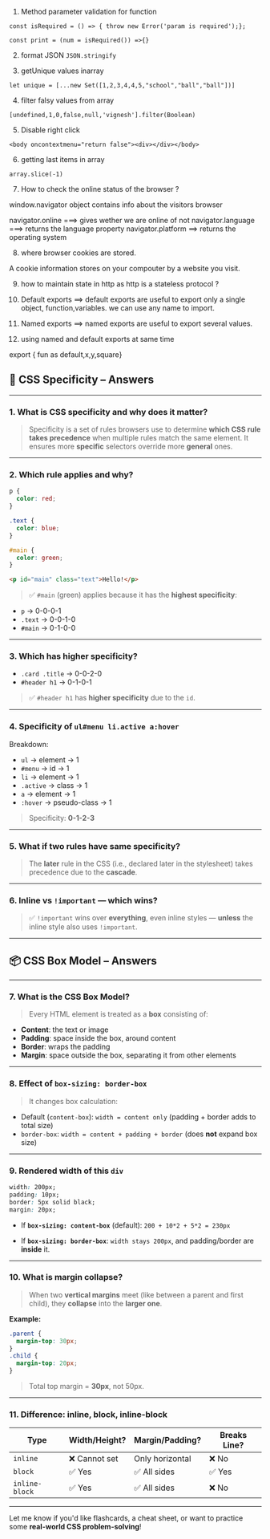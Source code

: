 1. Method parameter validation for function

```
const isRequired = () => { throw new Error('param is required');};

const print = (num = isRequired()) =>{}
```

2. format JSON `JSON.stringify`

3. getUnique values inarray

```
let unique = [...new Set([1,2,3,4,4,5,"school","ball","ball"])]

```

4. filter falsy values from array

```
[undefined,1,0,false,null,'vignesh'].filter(Boolean)

```

5. Disable right click

```
<body oncontextmenu="return false"><div></div></body>

```

6. getting last items in array

```
array.slice(-1)

```

7. How to check the online status of the browser ?

window.navigator object contains info about the visitors browser

navigator.online ===> gives wether we are online of not
navigator.language ===> returns the language property
navigator.platform ==> returns the operating system

8. where browser cookies are stored.

A cookie information stores on your compouter by a website you visit.

9. how to maintain state in http as http is a stateless protocol ?

10. Default exports ==> default exports are useful to export only a single object, function,variables. we can use any name to import.

11. Named exports ==> named exports are useful to export several values.

12. using named and default exports at same time

export { fun as default,x,y,square}

## 🧠 CSS **Specificity** – Answers

---

### 1. **What is CSS specificity and why does it matter?**

> Specificity is a set of rules browsers use to determine **which CSS rule takes precedence** when multiple rules match the same element.
> It ensures more **specific** selectors override more **general** ones.

---

### 2. **Which rule applies and why?**

```css
p {
  color: red;
}

.text {
  color: blue;
}

#main {
  color: green;
}
```

```html
<p id="main" class="text">Hello!</p>
```

> ✅ `#main` (green) applies because it has the **highest specificity**:

- `p` → 0-0-0-1
- `.text` → 0-0-1-0
- `#main` → 0-1-0-0

---

### 3. **Which has higher specificity?**

- `.card .title` → 0-0-2-0
- `#header h1` → 0-1-0-1

> ✅ `#header h1` has **higher specificity** due to the `id`.

---

### 4. **Specificity of `ul#menu li.active a:hover`**

Breakdown:

- `ul` → element → 1
- `#menu` → id → 1
- `li` → element → 1
- `.active` → class → 1
- `a` → element → 1
- `:hover` → pseudo-class → 1

> Specificity: **0-1-2-3**

---

### 5. **What if two rules have same specificity?**

> The **later** rule in the CSS (i.e., declared later in the stylesheet) takes precedence due to the **cascade**.

---

### 6. **Inline vs `!important` — which wins?**

> ✅ `!important` wins over **everything**, even inline styles — **unless** the inline style also uses `!important`.

---

## 📦 CSS **Box Model** – Answers

---

### 7. **What is the CSS Box Model?**

> Every HTML element is treated as a **box** consisting of:

- **Content**: the text or image
- **Padding**: space inside the box, around content
- **Border**: wraps the padding
- **Margin**: space outside the box, separating it from other elements

---

### 8. **Effect of `box-sizing: border-box`**

> It changes box calculation:

- Default (`content-box`):
  `width = content only` (padding + border adds to total size)
- `border-box`:
  `width = content + padding + border` (does **not** expand box size)

---

### 9. **Rendered width of this `div`**

```css
width: 200px;
padding: 10px;
border: 5px solid black;
margin: 20px;
```

- If **`box-sizing: content-box`** (default):
  `200 + 10*2 + 5*2 = 230px`

- If **`box-sizing: border-box`**:
  `width stays 200px`, and padding/border are **inside** it.

---

### 10. **What is margin collapse?**

> When two **vertical margins** meet (like between a parent and first child), they **collapse** into the **larger one**.

**Example:**

```css
.parent {
  margin-top: 30px;
}
.child {
  margin-top: 20px;
}
```

> Total top margin = **30px**, not 50px.

---

### 11. **Difference: inline, block, inline-block**

| Type           | Width/Height? | Margin/Padding? | Breaks Line? |
| -------------- | ------------- | --------------- | ------------ |
| `inline`       | ❌ Cannot set | Only horizontal | ❌ No        |
| `block`        | ✅ Yes        | ✅ All sides    | ✅ Yes       |
| `inline-block` | ✅ Yes        | ✅ All sides    | ❌ No        |

---

Let me know if you'd like flashcards, a cheat sheet, or want to practice some **real-world CSS problem-solving**!
